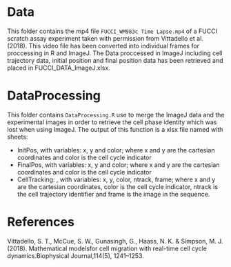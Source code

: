# Data

This folder contains the mp4 file `FUCCI_WM983c Time Lapse.mp4` of a FUCCI scratch assay experiment taken with permission from
Vittadello et al. (2018). This video file has been converted into individual frames for proccessing in R
and ImageJ. The Data proccessed in ImageJ including cell trajectory data, initial position and final position
data has been retrieved and placed in FUCCI_DATA_ImageJ.xlsx.

# DataProcessing

This folder contains `DataProcessing.R` use to merge the ImageJ data and the experimental images in
order to retrieve the cell phase identity which was lost when using ImageJ. The output of this function
is a xlsx file named with sheets:

- InitPos, with variables: x, y and color; where x and y are the cartesian coordinates and color is the cell cycle indicator
- FinalPos, with variables: x, y and color; where x and y are the cartesian coordinates and color is the cell cycle indicator
- CellTracking: , with variables: x, y, color, ntrack, frame; where x and y are the cartesian coordinates, 
  color is the cell cycle indicator, ntrack is the cell trajectory identifier and frame is the image in the sequence.


# References

Vittadello, S. T., McCue, S. W., Gunasingh, G., Haass, N. K. & Simpson, M. J. (2018). Mathematical modelsfor cell 
migration with real-time cell cycle dynamics.Biophysical Journal,114(5), 1241–1253.
